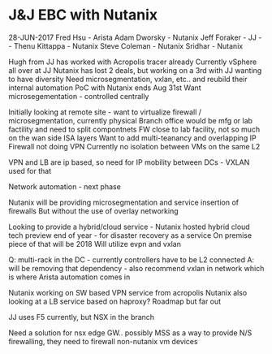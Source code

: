 # J&J EBC with Nutanix
28-JUN-2017
Fred Hsu - Arista
Adam Dworsky - Nutanix
Jeff Foraker - JJ
-- Thenu Kittappa - Nutanix
Steve Coleman - Nutanix
Sridhar - Nutanix

Hugh from JJ has worked with Acropolis tracer already
Currently vSphere all over at JJ
Nutanix has lost 2 deals, but working on a 3rd with JJ wanting to have diversity
Need microsegmentation, vxlan, etc.. and reubild their internal automation
PoC with Nutanix ends Aug 31st
Want microsegementation - controlled centrally

Initially looking at remote site - want to virtualize firewall / microsegmentation, currently physical
Branch office would be mfg or lab factility and need to split compontnets
FW close to lab facility, not so much on the wan side
ISA layers
Want to add multi-teanancy and overlapping IP
Firewall not doing VPN
Currently no isolation between VMs on the same L2

VPN and LB are ip based, so need for IP mobility between DCs - VXLAN used for that

Network automation - next phase

Nutanix will be providing microsegmentation and service insertion of firewalls
But without the use of overlay networking

Looking to provide a hybrid/cloud service - Nutanix hosted hybrid cloud
tech preview end of year - for disaster recovery as a service
On premise piece of that will be 2018
Will utilize evpn and vxlan

Q: multi-rack in the DC - currently controllers have to be L2 connected 
A: will be removing that dependency - also recommend vxlan in network which is where Arista automation comes in

Nutanix working on SW based VPN service from acropolis
Nutanix also looking at a LB service based on haproxy? Roadmap but far out

JJ uses F5 currently, but NSX in the branch

Need a solution for nsx edge GW.. possibly MSS as a way to provide N/S firewalling, they need to firewall non-nutanix vm devices
